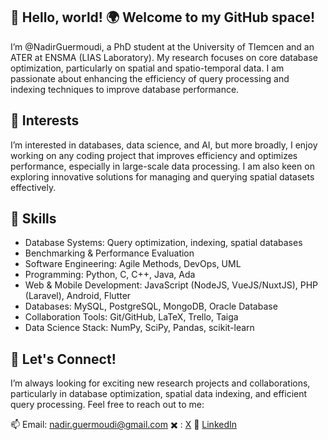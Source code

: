 ## 👋 Hello, world! 🌍 Welcome to my GitHub space!

<!--
**NadirGuermoudi/NadirGuermoudi** is a ✨ _special_ ✨ repository because its `README.md` (this file) appears on your GitHub profile.

Here are some ideas to get you started:

- 🔭 I’m currently working on ...
- 🌱 I’m currently learning ...
- 👯 I’m looking to collaborate on ...
- 🤔 I’m looking for help with ...
- 💬 Ask me about ...
- 📫 How to reach me: ...
- 😄 Pronouns: ...
- ⚡ Fun fact: ...
-->
I’m @NadirGuermoudi, a PhD student at the University of Tlemcen and an ATER at ENSMA (LIAS Laboratory). My research focuses on core database optimization, particularly on spatial and spatio-temporal data. I am passionate about enhancing the efficiency of query processing and indexing techniques to improve database performance.

## 👀 Interests

I’m interested in databases, data science, and AI, but more broadly, I enjoy working on any coding project that improves efficiency and optimizes performance, especially in large-scale data processing. I am also keen on exploring innovative solutions for managing and querying spatial datasets effectively.

## 🔧 Skills
- Database Systems: Query optimization, indexing, spatial databases
- Benchmarking & Performance Evaluation
- Software Engineering: Agile Methods, DevOps, UML
- Programming: Python, C, C++, Java, Ada
- Web & Mobile Development: JavaScript (NodeJS, VueJS/NuxtJS), PHP (Laravel), Android, Flutter
- Databases: MySQL, PostgreSQL, MongoDB, Oracle Database
- Collaboration Tools: Git/GitHub, LaTeX, Trello, Taiga
- Data Science Stack: NumPy, SciPy, Pandas, scikit-learn

## 📢 Let's Connect!

I’m always looking for exciting new research projects and collaborations, particularly in database optimization, spatial data indexing, and efficient query processing. Feel free to reach out to me:

📫 Email: nadir.guermoudi@gmail.com
✖️ : [X](https://x.com/GuermoudiN)
🔗 [LinkedIn](https://x.com/GuermoudiN)
